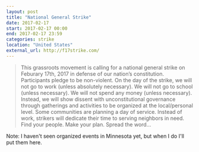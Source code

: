 ```yaml
---
layout: post
title: "National General Strike"
date: 2017-02-17
start: 2017-02-17 00:00
end: 2017-02-17 23:59
categories: strike
location: "United States"
external_url: http://f17strike.com/
---
```


> This grassroots movement is calling for a national general strike on Feburary 17th, 2017 in defense of our nation’s constitution. Participants pledge to be non-violent. On the day of the strike, we will not go to work (unless absolutely necessary). We will not go to school (unless necessary). We will not spend any money (unless necessary). Instead, we will show dissent with unconstitutional governance through gatherings and activities to be organized at the local/personal level. Some communities are planning a day of service. Instead of work, strikers will dedicate their time to serving neighbors in need. Find your people. Make your plan. Spread the word…

Note: I haven't seen organized events in Minnesota yet, but when I do I'll put them here.

